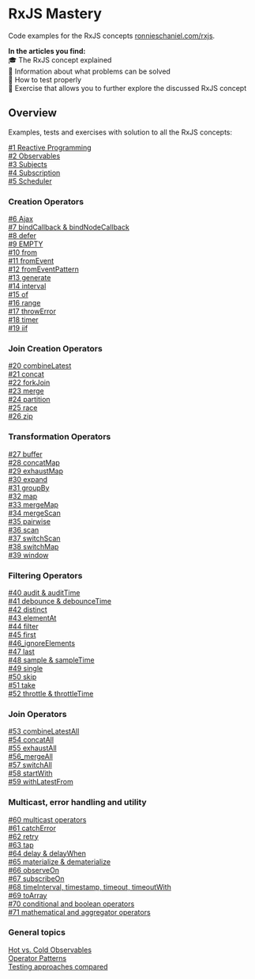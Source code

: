 # RxJS Mastery

Code examples for the RxJS concepts [ronnieschaniel.com/rxjs](https://ronnieschaniel.com/rxjs/).

**In the articles you find:**<br/>
🎓 The RxJS concept explained <br/>
🚧 Information about what problems can be solved <br/>
🚦 How to test properly <br/>
💪 Exercise that allows you to further explore the discussed RxJS concept <br/> 
 

## Overview <br />
Examples, tests and exercises with solution to all the RxJS concepts:

[#1 Reactive Programming](https://github.com/rschaniel/rxjs_in_x_lessons/tree/main/src/1_reactive_programming)<br/>
[#2 Observables](https://github.com/rschaniel/rxjs_in_x_lessons/tree/main/src/2_observable)<br/>
[#3 Subjects](https://github.com/rschaniel/rxjs_in_x_lessons/tree/main/src/3_subjects)<br/>
[#4 Subscription](https://github.com/rschaniel/rxjs_in_x_lessons/tree/main/src/4_subscription)<br/>
[#5 Scheduler](https://github.com/rschaniel/rxjs_in_x_lessons/tree/main/src/5_scheduler)<br/>

### Creation Operators
[#6 Ajax](https://github.com/rschaniel/rxjs_in_x_lessons/tree/main/src/6_ajax)<br/>
[#7 bindCallback & bindNodeCallback](https://github.com/rschaniel/rxjs_in_x_lessons/tree/main/src/7_bindCallback_bindNodeCallback)<br/>
[#8 defer](https://github.com/rschaniel/rxjs_in_x_lessons/tree/main/src/8_defer)<br/>
[#9 EMPTY](https://github.com/rschaniel/rxjs_in_x_lessons/tree/main/src/9_empty)<br/>
[#10 from](https://github.com/rschaniel/rxjs_in_x_lessons/tree/main/src/10_from)<br/>
[#11 fromEvent](https://github.com/rschaniel/rxjs_in_x_lessons/tree/main/src/11_fromEvent)<br/>
[#12 fromEventPattern](https://github.com/rschaniel/rxjs_in_x_lessons/tree/main/src/12_fromEventPattern)<br/>
[#13 generate](https://github.com/rschaniel/rxjs_in_x_lessons/tree/main/src/13_generate)<br/>
[#14 interval](https://github.com/rschaniel/rxjs_in_x_lessons/tree/main/src/14_interval)<br/>
[#15 of](https://github.com/rschaniel/rxjs_in_x_lessons/tree/main/src/15_of)<br/>
[#16 range](https://github.com/rschaniel/rxjs_in_x_lessons/tree/main/src/16_range)<br/>
[#17 throwError](https://github.com/rschaniel/rxjs_in_x_lessons/tree/main/src/17_throwError)<br/>
[#18 timer](https://github.com/rschaniel/rxjs_in_x_lessons/tree/main/src/18_timer)<br/>
[#19 iif](https://github.com/rschaniel/rxjs_in_x_lessons/tree/main/src/19_iif)<br/>

### Join Creation Operators
[#20 combineLatest](https://github.com/rschaniel/rxjs_in_x_lessons/tree/main/src/20_combineLatest)<br/>
[#21 concat](https://github.com/rschaniel/rxjs_in_x_lessons/tree/main/src/21_concat)<br/>
[#22 forkJoin](https://github.com/rschaniel/rxjs_in_x_lessons/tree/main/src/22_forkJoin)<br/>
[#23 merge](https://github.com/rschaniel/rxjs_in_x_lessons/tree/main/src/23_merge)<br/>
[#24 partition](https://github.com/rschaniel/rxjs_in_x_lessons/tree/main/src/24_partition)<br/>
[#25 race](https://github.com/rschaniel/rxjs_in_x_lessons/tree/main/src/25_race)<br/>
[#26 zip](https://github.com/rschaniel/rxjs_in_x_lessons/tree/main/src/26_zip)<br/>

### Transformation Operators
[#27 buffer](https://github.com/rschaniel/rxjs_in_x_lessons/tree/main/src/27_buffer)<br/>
[#28 concatMap](https://github.com/rschaniel/rxjs_in_x_lessons/tree/main/src/28_concatMap_concatMapTo)<br/>
[#29 exhaustMap](https://github.com/rschaniel/rxjs_in_x_lessons/tree/main/src/29_exhaustMap)<br/>
[#30 expand](https://github.com/rschaniel/rxjs_in_x_lessons/tree/main/src/30_expand)<br/>
[#31 groupBy](https://github.com/rschaniel/rxjs_in_x_lessons/tree/main/src/31_groupBy)<br/>
[#32 map](https://github.com/rschaniel/rxjs_in_x_lessons/tree/main/src/32_map)<br/>
[#33 mergeMap](https://github.com/rschaniel/rxjs_in_x_lessons/tree/main/src/33_mergeMap)<br/>
[#34 mergeScan](https://github.com/rschaniel/rxjs_in_x_lessons/tree/main/src/34_mergeScan)<br/>
[#35 pairwise](https://github.com/rschaniel/rxjs_in_x_lessons/tree/main/src/35_pairwise)<br/>
[#36 scan](https://github.com/rschaniel/rxjs_in_x_lessons/tree/main/src/36_scan)<br/>
[#37 switchScan](https://github.com/rschaniel/rxjs_in_x_lessons/tree/main/src/37_switchScan)<br/>
[#38 switchMap](https://github.com/rschaniel/rxjs_in_x_lessons/tree/main/src/38_switchMap)<br/>
[#39 window](https://github.com/rschaniel/rxjs_in_x_lessons/tree/main/src/39_window)<br/>

### Filtering Operators
[#40 audit & auditTime](https://github.com/rschaniel/rxjs_in_x_lessons/tree/main/src/40_audit_auditTime)<br/>
[#41 debounce & debounceTime](https://github.com/rschaniel/rxjs_in_x_lessons/tree/main/src/41_debounce_debounceTime)<br/>
[#42 distinct](https://github.com/rschaniel/rxjs_in_x_lessons/tree/main/src/42_distinct)<br/>
[#43 elementAt](https://github.com/rschaniel/rxjs_in_x_lessons/tree/main/src/43_elementAt)<br/>
[#44 filter](https://github.com/rschaniel/rxjs_in_x_lessons/tree/main/src/44_filter)<br/>
[#45 first](https://github.com/rschaniel/rxjs_in_x_lessons/tree/main/src/45_first)<br/>
[#46_ignoreElements](https://github.com/rschaniel/rxjs_in_x_lessons/tree/main/src/46_ignoreElements)<br/>
[#47 last](https://github.com/rschaniel/rxjs_in_x_lessons/tree/main/src/47_last)<br/>
[#48 sample & sampleTime](https://github.com/rschaniel/rxjs_in_x_lessons/tree/main/src/48_sample_sampleTime)<br/>
[#49 single](https://github.com/rschaniel/rxjs_in_x_lessons/tree/main/src/49_single)<br/>
[#50 skip](https://github.com/rschaniel/rxjs_in_x_lessons/tree/main/src/50_skip)<br/>
[#51 take](https://github.com/rschaniel/rxjs_in_x_lessons/tree/main/src/51_take)<br/>
[#52 throttle & throttleTime](https://github.com/rschaniel/rxjs_in_x_lessons/tree/main/src/52_throttle_throttleTime)<br/>

### Join Operators
[#53 combineLatestAll](https://github.com/rschaniel/rxjs_in_x_lessons/tree/main/src/53_combineLatestAll)<br/>
[#54 concatAll](https://github.com/rschaniel/rxjs_in_x_lessons/tree/main/src/54_concatAll)<br/>
[#55 exhaustAll](https://github.com/rschaniel/rxjs_in_x_lessons/tree/main/src/55_exhaustAll)<br/>
[#56_mergeAll](https://github.com/rschaniel/rxjs_in_x_lessons/tree/main/src/56_mergeAll)<br/>
[#57 switchAll](https://github.com/rschaniel/rxjs_in_x_lessons/tree/main/src/57_switchAll)<br/>
[#58 startWith](https://github.com/rschaniel/rxjs_in_x_lessons/tree/main/src/58_startWith)<br/>
[#59 withLatestFrom](https://github.com/rschaniel/rxjs_in_x_lessons/tree/main/src/59_withLatestFrom)<br/>

### Multicast, error handling and utility
[#60 multicast operators](https://github.com/rschaniel/rxjs_in_x_lessons/tree/main/src/60_multicast_operators)<br/>
[#61 catchError](https://github.com/rschaniel/rxjs_in_x_lessons/tree/main/src/61_catchError)<br/>
[#62 retry](https://github.com/rschaniel/rxjs_in_x_lessons/tree/main/src/62_retry)<br/>
[#63 tap](https://github.com/rschaniel/rxjs_in_x_lessons/tree/main/src/63_tap)<br/>
[#64 delay & delayWhen](https://github.com/rschaniel/rxjs_in_x_lessons/tree/main/src/64_delay_delayWhen)<br/>
[#65 materialize & dematerialize](https://github.com/rschaniel/rxjs_in_x_lessons/tree/main/src/65_materialize_dematerialize)<br/>
[#66 observeOn](https://github.com/rschaniel/rxjs_in_x_lessons/tree/main/src/66_observeOn)<br/>
[#67 subscribeOn](https://github.com/rschaniel/rxjs_in_x_lessons/tree/main/src/67_subscribeOn)<br/>
[#68 timeInterval, timestamp, timeout, timeoutWith](https://github.com/rschaniel/rxjs_in_x_lessons/tree/main/src/68_time)<br/>
[#69 toArray](https://github.com/rschaniel/rxjs_in_x_lessons/tree/main/src/69_toArray)<br/>
[#70 conditional and boolean operators](https://github.com/rschaniel/rxjs_in_x_lessons/tree/main/src/70_conditional_and_boolean_operators)<br/>
[#71 mathematical and aggregator operators](https://github.com/rschaniel/rxjs_in_x_lessons/tree/main/src/71_mathematical_and_aggregator_operators)<br/>

### General topics
[Hot vs. Cold Observables](https://github.com/rschaniel/rxjs_in_x_lessons/tree/main/src/hot_vs_cold_observables)<br/>
[Operator Patterns](https://github.com/rschaniel/rxjs_in_x_lessons/tree/main/src/operator_patterns)<br/>
[Testing approaches compared](https://github.com/rschaniel/rxjs_in_x_lessons/tree/main/src/rxjs_testing_approaches_compared)<br/>
